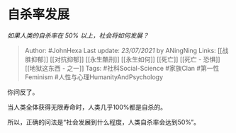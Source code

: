 # 自杀率发展
*如果人类的自杀率在 50% 以上，社会将如何发展？*

> Author: #JohnHexa
Last update: *23/07/2021* by ANingNing
Links: [[战胜抑郁]] [[对抗抑郁]] [[永生酷刑]] [[永生如何]] [[死亡]] [[死亡 - 恐惧]] [[地狱这东西 - 之一]]
Tags:  #社科Social-Science #家族Clan #第一性Feminism #人性与心理HumanityAndPsychology 



你问反了。

当人类全体获得无限寿命时，人类几乎100%都是自杀的。

所以，正确的问法是“社会发展到什么程度，人类自杀率会达到50%”。



